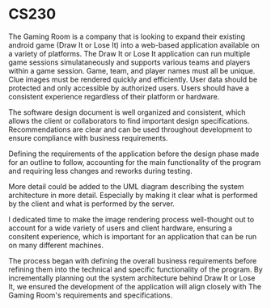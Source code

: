 # CS230

The Gaming Room is a company that is looking to expand their existing android game (Draw It or Lose It) into a web-based application available on a variety of platforms. The Draw It or Lose It application can run multiple game sessions simulataneously and supports various teams and players within a game session. Game, team, and player names must all be unique. Clue images must be rendered quickly and efficiently. User data should be protected and only accessible by authorized users. Users should have a consistent experience regardless of their platform or hardware.

The software design document is well organized and consistent, which allows the client or collaborators to find important design specifications. Recommendations are clear and can be used throughout development to ensure compliance with business requirements.

Defining the requirements of the application before the design phase made for an outline to follow, accounting for the main functionality of the program and requiring less changes and reworks during testing.

More detail could be added to the UML diagram describing the system architecture in more detail. Especially by making it clear what is performed by the client and what is performed by the server.

I dedicated time to make the image rendering process well-thought out to account for a wide variety of users and client hardware, ensuring a consitent experience, which is important for an application that can be run on many different machines.

The process began with defining the overall business requirements before refining them into the technical and specific functionality of the program. By incrementally planning out the system architecture behind Draw It or Lose It, we ensured the development of the application will align closely with The Gaming Room's requirements and specifications.

